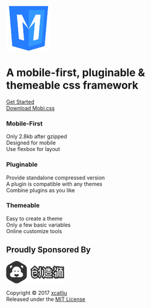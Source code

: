 <div class="site-content">
  <div class="container-fluid text-center">
    <img src="img/mobi-logo.png" class="top-gap-big" height="120" />
    <h1 class="site-text-plain top-gap-big">
      A mobile-first, pluginable & themeable css framework
    </h1>
    <div class="flex-center units-gap">
      <div class="unit-0">
        <a href="docs" class="btn btn-primary top-gap-big">Get Started</a>
      </div>
      <div class="unit-0">
        <a href="https://github.com/mobi-css/mobi.css/releases" class="btn top-gap-big">Download Mobi.css</a>
      </div>
    </div>
  </div>

  <div class="flex-center text-center">
    <div class="container-wider flex-center flex-wrap">
      <div class="unit unit-1-on-mobile">
        <h3 class="site-text-plain text-primary">Mobile-First</h3>
        <p>
          Only 2.8kb after gzipped<br/>
          Designed for mobile<br/>
          Use flexbox for layout<br/>
        </p>
      </div>
      <div class="unit unit-1-on-mobile">
        <h3 class="site-text-plain text-primary">Pluginable</h3>
        <p>
          Provide standalone compressed version<br/>
          A plugin is compatible with any themes<br/>
          Combine plugins as you like
        </p>
      </div>
      <div class="unit unit-1-on-mobile">
        <h3 class="site-text-plain text-primary">Themeable</h3>
        <p>
          Easy to create a theme<br/>
          Only a few basic variables<br/>
          Online customize tools
        </p>
      </div>
    </div>
  </div>

  <div class="flex-center text-center">
    <div class="container-wider">
      <h2 class="site-text-plain text-small"><span class="text-muted">Proudly Sponsored By</span></h2>
      <a href="http://chuangzaoshi.com/" target="_blank">
        <img src="img/chuangzaoshi.svg" class="top-gap" height="60" />
      </a>
      <p class="text-muted text-small top-gap-big">Copyright &copy; 2017 <a href="https://github.com/xcatliu" class="text-muted">xcatliu</a><br/>Released under the <a href="https://opensource.org/licenses/MIT" class="text-muted">MIT License</a></p>
    </div>
  </div>
</div>
